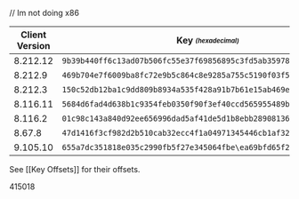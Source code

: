 // Im not doing x86

|Client Version|Key <sub><sup>_(hexadecimal)_</sup></sub>                         |
|--------------|------------------------------------------------------------------|
|8.212.12      |`9b39b440ff6c13ad07b506fc55e37f69856895c3fd5ab35978cdf5e34eb37471`|
|8.212.9       |`469b704e7f6009ba8fc72e9b5c864c8e9285a755c5190f03f5c74852f6d9f419`|
|8.212.3       |`150c52db12ba1c9dd809b8934a535f428a91b7b61e15ab469e42b9614c76a325`|
|8.116.11      |`5684d6fad4d638b1c9354feb0350f90f3ef40ccd565955489b1f61d7676e412a`|
|8.116.2       |`01c98c143a840d92ee656996dad5af41de5d1b8ebb289081368b5cfda9bd4a30`|
|8.67.8        |`47d1416f3cf982d2b510cab32ecc4f1a04971345446cb1af326f304f63da6264`|
|9.105.10      |`655a7dc351818e035c2990fb5f27e345064fbe\ea69bfd65f2ea7319943cd000`|

See [[Key Offsets]] for their offsets.

415018
